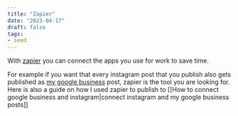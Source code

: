 ```yaml
---
title: "Zapier"
date: "2023-04-17"
draft: false
tags:
- seed
---
```


With [zapier](https://zapier.com/) you can connect the apps you use for work to save time. 

For example if you want that every instagram post that you publish also gets published as [my google business](https://www.google.com/intl/de_de/business/) post, zapier is the tool you are looking for. Here is also a guide on how I used zapier to publish to [[How to connect google business and instagram|connect instagram and my google business posts]]
